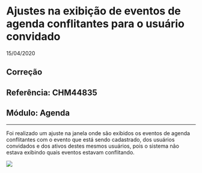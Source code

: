 # Ajustes na exibição de eventos de agenda conflitantes para o usuário convidado
15/04/2020
## Correção
## Referência: CHM44835
## Módulo: Agenda
***

Foi realizado um ajuste na janela onde são exibidos os eventos de agenda conflitantes com o evento que está sendo cadastrado, dos usuários convidados e dos ativos destes mesmos usuários, pois o sistema não estava exibindo quais eventos estavam conflitando.

![]([PATH_IMG]/CHM44835_eventos_conflitantes.png)
